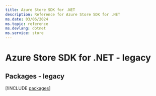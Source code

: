 ```yaml
---
title: Azure Store SDK for .NET
description: Reference for Azure Store SDK for .NET
ms.date: 03/06/2024
ms.topic: reference
ms.devlang: dotnet
ms.service: store
---
```

# Azure Store SDK for .NET - legacy
## Packages - legacy
[!INCLUDE [packages](store-index.md)]